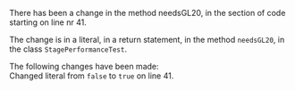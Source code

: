 There has been a change in the method needsGL20, in the section of code starting on line nr 41.
  
The change is in a literal, in a return statement, in the method ```needsGL20```, in the class ```StagePerformanceTest```.
  
The following changes have been made:  
Changed literal from ```false``` to ```true``` on line 41.  
